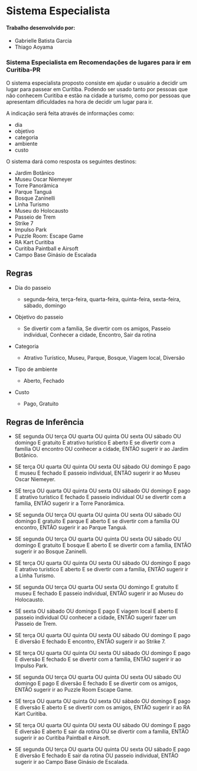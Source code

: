 # Sistema Especialista

#### Trabalho desenvolvido por:
- Gabrielle Batista Garcia
- Thiago Aoyama

### Sistema Especialista em Recomendações de lugares para ir em Curitiba-PR

O sistema especialista proposto consiste em ajudar o usuário a decidir um lugar para passear em Curitiba. Podendo ser usado tanto por pessoas que não conhecem Curitiba e estão na cidade a turismo, como por pessoas que apresentam dificuldades na hora de decidir um lugar para ir. 

A indicação será feita através de informações como:
- dia
- objetivo
- categoria
- ambiente
- custo

O sistema dará como resposta os seguintes destinos: 
-	Jardim Botânico
-	Museu Oscar Niemeyer
-	Torre Panorâmica 
-	Parque Tanguá
-	Bosque Zaninelli
-	Linha Turismo
-	Museu do Holocausto 
-	Passeio de Trem
-	Strike 7
-	Impulso Park
-	Puzzle Room: Escape Game
-	RA Kart Curitiba
-	Curitiba Paintball e Airsoft 
-	Campo Base Ginásio de Escalada 

## Regras

- Dia do passeio
  - segunda-feira, terça-feira, quarta-feira, quinta-feira, sexta-feira, sábado, domingo

- Objetivo do passeio
  - Se divertir com a família, Se divertir com os amigos, Passeio individual, Conhecer a cidade, Encontro, Sair da rotina

- Categoria
  - Atrativo Turístico, Museu, Parque, Bosque, Viagem local, Diversão

- Tipo de ambiente
  - Aberto, Fechado

- Custo
  - Pago, Gratuito

## Regras de Inferência

- SE segunda OU terça OU quarta OU quinta OU sexta OU sábado OU domingo E gratuito E atrativo turístico E aberto E se divertir com a família OU encontro OU conhecer a cidade, ENTÃO sugerir ir ao Jardim Botânico.

- SE terça OU quarta OU quinta OU sexta OU sábado OU domingo E pago E museu E fechado E passeio individual, ENTÃO sugerir ir ao Museu Oscar Niemeyer.

- SE terça OU quarta OU quinta OU sexta OU sábado OU domingo E pago E atrativo turístico E fechado E passeio individual OU se divertir com a família, ENTÃO sugerir ir a Torre Panorâmica. 

- SE segunda OU terça OU quarta OU quinta OU sexta OU sábado OU domingo E gratuito E parque E aberto E se divertir com a família OU encontro, ENTÃO sugerir ir ao Parque Tanguá.

- SE segunda OU terça OU quarta OU quinta OU sexta OU sábado OU domingo E gratuito E bosque E aberto E se divertir com a família, ENTÃO sugerir ir ao Bosque Zaninelli.

- SE terça OU quarta OU quinta OU sexta OU sábado OU domingo E pago E atrativo turístico E aberto E se divertir com a família, ENTÃO sugerir ir a Linha Turismo.

- SE segunda OU terça OU quarta OU sexta OU domingo E gratuito E museu E fechado E passeio individual, ENTÃO sugerir ir ao Museu do Holocausto.

- SE sexta OU sábado OU domingo E pago E viagem local E aberto E passeio individual OU conhecer a cidade, ENTÃO sugerir fazer um Passeio de Trem.

- SE terça OU quarta OU quinta OU sexta OU sábado OU domingo E pago E diversão E fechado E encontro, ENTÃO sugerir ir ao Strike 7.

- SE terça OU quarta OU quinta OU sexta OU sábado OU domingo E pago E diversão E fechado E se divertir com a família, ENTÃO sugerir ir ao Impulso Park.

- SE segunda OU terça OU quarta OU quinta OU sexta OU sábado OU domingo E pago E diversão E fechado E se divertir com os amigos, ENTÃO sugerir ir ao Puzzle Room Escape Game.

- SE terça OU quarta OU quinta OU sexta OU sábado OU domingo E pago E diversão E aberto E se divertir com os amigos, ENTÃO sugerir ir ao RA Kart Curitiba.

- SE terça OU quarta OU quinta OU sexta OU sábado OU domingo E pago E diversão E aberto E sair da rotina OU se divertir com a família, ENTÃO sugerir ir ao Curitiba Paintball e Airsoft.

- SE segunda OU terça OU quarta OU quinta OU sexta OU sábado E pago E diversão E fechado E sair da rotina OU passeio individual, ENTÃO sugerir ir ao Campo Base Ginásio de Escalada.
